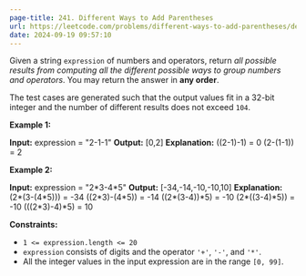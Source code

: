 ```yaml
---
page-title: 241. Different Ways to Add Parentheses
url: https://leetcode.com/problems/different-ways-to-add-parentheses/description/?envType=daily-question&envId=2024-09-19
date: 2024-09-19 09:57:10
---
```

Given a string `expression` of numbers and operators, return *all possible results from computing all the different possible ways to group numbers and operators*. You may return the answer in **any order**.

The test cases are generated such that the output values fit in a 32-bit integer and the number of different results does not exceed `104`.

**Example 1:**

**Input:** expression = "2-1-1"
**Output:** \[0,2\]
**Explanation:**
((2-1)-1) = 0 
(2-(1-1)) = 2

**Example 2:**

**Input:** expression = "2\*3-4\*5"
**Output:** \[-34,-14,-10,-10,10\]
**Explanation:**
(2\*(3-(4\*5))) = -34 
((2\*3)-(4\*5)) = -14 
((2\*(3-4))\*5) = -10 
(2\*((3-4)\*5)) = -10 
(((2\*3)-4)\*5) = 10

**Constraints:**

-   `1 <= expression.length <= 20`
-   `expression` consists of digits and the operator `'+'`, `'-'`, and `'*'`.
-   All the integer values in the input expression are in the range `[0, 99]`.